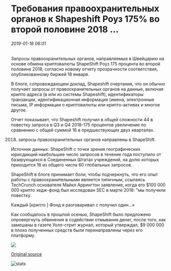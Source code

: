 # Требования правоохранительных органов к Shapeshift Роуз 175% во второй половине 2018 ...

###### 2019-01-18 06:01

Запросы правоохранительных органов, направляемые в Швейцарию на основе обмена криптовалюты ShapeShift Роуз 175 процента во второй половине 2018, согласно новому отчету прозрачности соответствия, опубликованному биржей 18 января.

В блоге, сопровождающем доклад, Shapeshift очертания, что он обычно получает запросы от правоохранительных органов на данные, включая крипто адреса (в или из системы Shapeshift), идентификаторы транзакции, идентификационная информация (имена, электронные письма, IP информации о криптовалюты или крипто-активах и многое другое.

Отчет показывает, что Shapeshift получил в общей сложности 44 в повестку запроса в Q3 и Q4 2018-175 процентов увеличение по сравнению с общей суммой 16 в предшествующих двух кварталах.

2018. запросы правоохранительных органов направлены в ShapeShift.

Источник данных: ShapeShift с точки зрения географических юрисдикций наибольшее число запросов в течение года поступило от базирующихся в Соединенных Штатах учреждений, на долю которых приходится 18 из общего числа 60 глобальных запросов.

ShapeShift в блоге принимает боли, чтобы подчеркнуть, что его опыт работы с правоохранительными является типичным, ссылаясь TechCrunch основателя Майкл Аррингтон заявление, когда его $100 000 000 крипто хедж-фонд был исследован SEC в марте 2018: "мы получили повестку.

Каждый [крипто \] Фонд я разговаривал с получил один...»

Как сообщалось в прошлой осенью, ShapeShift было предложено опровергнуть обвинения в содействии отмывания денег, после того, как замешаны в газете Уолл-стрит журнал, который утверждал, $9 000 000 в плохо полученных средств были перенаправлены через его платформу.

![](https://s3.cointelegraph.com/storage/uploads/view/13618cc85df7f2c31a9b56258e794125.png)

[Original source](https://cointelegraph.com/news/law-enforcement-requests-to-shapeshift-rose-175-in-second-half-of-2018)

![stats](https://c.statcounter.com/11760860/0/a89fa40b/1/ "stats")